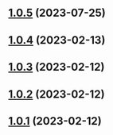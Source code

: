 ## [1.0.5](https://github.com/victormazeli/raven-atlas-node/compare/v1.0.4...v1.0.5) (2023-07-25)



## [1.0.4](https://github.com/victormazeli/raven-atlas-node/compare/v1.0.3...v1.0.4) (2023-02-13)



## [1.0.3](https://github.com/victormazeli/raven-atlas-node/compare/v1.0.2...v1.0.3) (2023-02-12)



## [1.0.2](https://github.com/victormazeli/raven-atlas-node/compare/v1.0.1...v1.0.2) (2023-02-12)



## [1.0.1](https://github.com/victormazeli/raven-atlas-node/compare/v1.0.0...v1.0.1) (2023-02-12)



